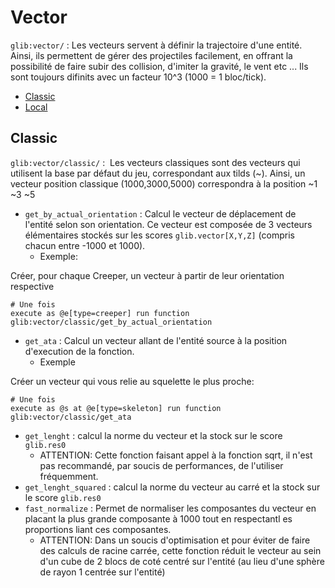 # **Vector**

`glib:vector/` : Les vecteurs servent à définir la trajectoire d'une entité. Ainsi, ils permettent de gérer des projectiles facilement, en offrant la possibilité de faire subir des collision, d'imiter la gravité, le vent etc ... Ils sont toujours difinits avec un facteur 10^3 (1000 = 1 bloc/tick).

* [Classic](Classic.md)
* [Local](Local.md)

## **Classic**

`glib:vector/classic/` :  Les vecteurs classiques sont des vecteurs qui utilisent la base par défaut du jeu, correspondant aux tilds (\~). Ainsi, un vecteur position classique (1000,3000,5000) correspondra à la position \~1 \~3 \~5

* `get_by_actual_orientation` : Calcul le vecteur de déplacement de l'entité selon son orientation. Ce vecteur est composée de 3 vecteurs élémentaires stockés sur les scores `glib.vector[X,Y,Z]` (compris chacun entre -1000 et 1000).
  * Exemple:

Créer, pour chaque Creeper, un vecteur à partir de leur orientation respective

```
# Une fois
execute as @e[type=creeper] run function glib:vector/classic/get_by_actual_orientation
```

* `get_ata` : Calcul un vecteur allant de l'entité source à la position d'execution de la fonction.
  * Exemple

Créer un vecteur qui vous relie au squelette le plus proche:

```
# Une fois
execute as @s at @e[type=skeleton] run function glib:vector/classic/get_ata
```

* `get_lenght` : calcul la norme du vecteur et la stock sur le score `glib.res0`
  * ATTENTION: Cette fonction faisant appel à la fonction sqrt, il n'est pas recommandé, par soucis de performances, de l'utiliser fréquemment.
* `get_lenght_squared` : calcul la norme du vecteur au carré et la stock sur le score `glib.res0`
* `fast_normalize` : Permet de normaliser les composantes du vecteur en placant la plus grande composante à 1000 tout en respectantl es proportions liant ces composantes.
  * ATTENTION: Dans un soucis d'optimisation et pour éviter de faire des calculs de racine carrée, cette fonction réduit le vecteur au sein d'un cube de 2 blocs de coté centré sur l'entité (au lieu d'une sphère de rayon 1 centrée sur l'entité)